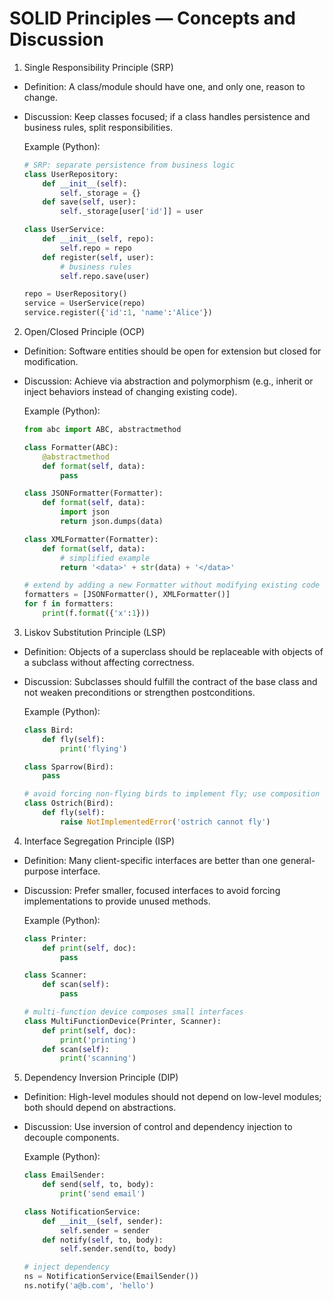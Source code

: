 # SOLID Principles — Concepts and Discussion

1. Single Responsibility Principle (SRP)
- Definition: A class/module should have one, and only one, reason to change.
- Discussion: Keep classes focused; if a class handles persistence and business rules, split responsibilities.

  Example (Python):

  ```python
  # SRP: separate persistence from business logic
  class UserRepository:
      def __init__(self):
          self._storage = {}
      def save(self, user):
          self._storage[user['id']] = user

  class UserService:
      def __init__(self, repo):
          self.repo = repo
      def register(self, user):
          # business rules
          self.repo.save(user)

  repo = UserRepository()
  service = UserService(repo)
  service.register({'id':1, 'name':'Alice'})
  ```

2. Open/Closed Principle (OCP)
- Definition: Software entities should be open for extension but closed for modification.
- Discussion: Achieve via abstraction and polymorphism (e.g., inherit or inject behaviors instead of changing existing code).

  Example (Python):

  ```python
  from abc import ABC, abstractmethod

  class Formatter(ABC):
      @abstractmethod
      def format(self, data):
          pass

  class JSONFormatter(Formatter):
      def format(self, data):
          import json
          return json.dumps(data)

  class XMLFormatter(Formatter):
      def format(self, data):
          # simplified example
          return '<data>' + str(data) + '</data>'

  # extend by adding a new Formatter without modifying existing code
  formatters = [JSONFormatter(), XMLFormatter()]
  for f in formatters:
      print(f.format({'x':1}))
  ```

3. Liskov Substitution Principle (LSP)
- Definition: Objects of a superclass should be replaceable with objects of a subclass without affecting correctness.
- Discussion: Subclasses should fulfill the contract of the base class and not weaken preconditions or strengthen postconditions.

  Example (Python):

  ```python
  class Bird:
      def fly(self):
          print('flying')

  class Sparrow(Bird):
      pass

  # avoid forcing non-flying birds to implement fly; use composition or separate interfaces
  class Ostrich(Bird):
      def fly(self):
          raise NotImplementedError('ostrich cannot fly')
  ```

4. Interface Segregation Principle (ISP)
- Definition: Many client-specific interfaces are better than one general-purpose interface.
- Discussion: Prefer smaller, focused interfaces to avoid forcing implementations to provide unused methods.

  Example (Python):

  ```python
  class Printer:
      def print(self, doc):
          pass

  class Scanner:
      def scan(self):
          pass

  # multi-function device composes small interfaces
  class MultiFunctionDevice(Printer, Scanner):
      def print(self, doc):
          print('printing')
      def scan(self):
          print('scanning')
  ```

5. Dependency Inversion Principle (DIP)
- Definition: High-level modules should not depend on low-level modules; both should depend on abstractions.
- Discussion: Use inversion of control and dependency injection to decouple components.

  Example (Python):

  ```python
  class EmailSender:
      def send(self, to, body):
          print('send email')

  class NotificationService:
      def __init__(self, sender):
          self.sender = sender
      def notify(self, to, body):
          self.sender.send(to, body)

  # inject dependency
  ns = NotificationService(EmailSender())
  ns.notify('a@b.com', 'hello')
  ```
